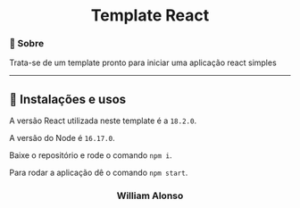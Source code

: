 
<h1 align="center">
    Template React
</h1>


### 🤔 Sobre

Trata-se de um template pronto para iniciar uma aplicação react simples

---

## 🙅 Instalações e usos

A versão React utilizada neste template é a `18.2.0`.

A versão do Node é `16.17.0`.

Baixe o repositório e rode o comando `npm i`.

Para rodar a aplicação dê o comando `npm start`.

<h3 align="center">William Alonso</h3>

